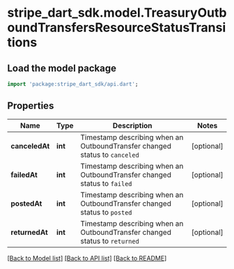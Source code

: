 # stripe_dart_sdk.model.TreasuryOutboundTransfersResourceStatusTransitions

## Load the model package
```dart
import 'package:stripe_dart_sdk/api.dart';
```

## Properties
Name | Type | Description | Notes
------------ | ------------- | ------------- | -------------
**canceledAt** | **int** | Timestamp describing when an OutboundTransfer changed status to `canceled` | [optional] 
**failedAt** | **int** | Timestamp describing when an OutboundTransfer changed status to `failed` | [optional] 
**postedAt** | **int** | Timestamp describing when an OutboundTransfer changed status to `posted` | [optional] 
**returnedAt** | **int** | Timestamp describing when an OutboundTransfer changed status to `returned` | [optional] 

[[Back to Model list]](../README.md#documentation-for-models) [[Back to API list]](../README.md#documentation-for-api-endpoints) [[Back to README]](../README.md)


